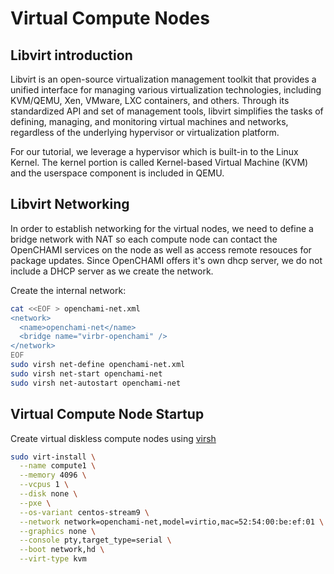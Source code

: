 # Virtual Compute Nodes

## Libvirt introduction

Libvirt is an open-source virtualization management toolkit that provides a unified interface for managing various virtualization technologies, including KVM/QEMU, Xen, VMware, LXC containers, and others. Through its standardized API and set of management tools, libvirt simplifies the tasks of defining, managing, and monitoring virtual machines and networks, regardless of the underlying hypervisor or virtualization platform.

For our tutorial, we leverage a hypervisor which is built-in to the Linux Kernel. The kernel portion is called Kernel-based Virtual Machine (KVM) and the userspace component is included in QEMU.

## Libvirt Networking

In order to establish networking for the virtual nodes, we need to define a bridge network with NAT so each compute node can contact the OpenCHAMI services on the node as well as access remote resouces for package updates.  Since OpenCHAMI offers it's own dhcp server, we do not include a DHCP server as we create the network.

Create the internal network:
```bash
cat <<EOF > openchami-net.xml
<network>
  <name>openchami-net</name>
  <bridge name="virbr-openchami" />
</network>
EOF
sudo virsh net-define openchami-net.xml
sudo virsh net-start openchami-net
sudo virsh net-autostart openchami-net
```

## Virtual Compute Node Startup

Create virtual diskless compute nodes using [virsh](https://www.libvirt.org/index.html)

```bash
sudo virt-install \
  --name compute1 \
  --memory 4096 \
  --vcpus 1 \
  --disk none \
  --pxe \
  --os-variant centos-stream9 \
  --network network=openchami-net,model=virtio,mac=52:54:00:be:ef:01 \
  --graphics none \
  --console pty,target_type=serial \
  --boot network,hd \
  --virt-type kvm
```